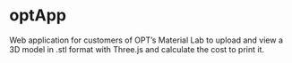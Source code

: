 # optApp
Web application for customers of OPT’s Material Lab to upload and view a 3D model in .stl format with Three.js and calculate the cost to print it. 
